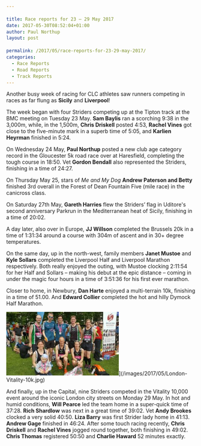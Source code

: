 ```yaml
---

title: Race reports for 23 – 29 May 2017
date: 2017-05-30T08:52:04+01:00
author: Paul Northup
layout: post

permalink: /2017/05/race-reports-for-23-29-may-2017/
categories:
  - Race Reports
  - Road Reports
  - Track Reports
---
```

Another busy week of racing for CLC athletes saw runners competing in races as far flung as **Sicily** and **Liverpool**!

The week began with four Striders competing up at the Tipton track at the BMC meeting on Tuesday 23 May. **Sam Baylis** ran a scorching 9:38 in the 3,000m, while, in the 1,500m, **Chris Driskell** posted 4:53, **Rachel Vines** got close to the five-minute mark in a superb time of 5:05, and **Karlien Heyrman** finished in 5:24.

On Wednesday 24 May, **Paul Northup** posted a new club age category record in the Gloucester 5k road race over at Haresfield, completing the tough course in 18:50. Vet **Gordon Bendall** also represented the Striders, finishing in a time of 24:27.

On Thursday May 25, stars of _Me and My Dog_ **Andrew Paterson and Betty** finished 3rd overall in the Forest of Dean Fountain Five (mile race) in the canicross class.

On Saturday 27th May, **Gareth Harries** flew the Striders’ flag in Uditore's second anniversary Parkrun in the Mediterranean heat of Sicily, finishing in a time of 20:02.

A day later, also over in Europe, **JJ Willson** completed the Brussels 20k in a time of 1:31:34 around a course with 304m of ascent and in 30+ degree temperatures.

On the same day, up in the north-west, family members **Janet Mustoe** and **Kyle Sollars** completed the Liverpool Half and Liverpool Marathon respectively. Both really enjoyed the outing, with Mustoe clocking 2:11:54 for her Half and Sollars – making his debut at the epic distance – coming in under the magic four hours in a time of 3:51:36 for his first ever marathon.

Closer to home, in Newbury, **Dan Harte** enjoyed a multi-terrain 10k, finishing in a time of 51.00. And **Edward Collier** completed the hot and hilly Dymock Half Marathon.

<img src="/images/2017/05/London-Vitality-10k-300x169.jpg" alt="London Vitality 10k" width="300" height="169" />](/images/2017/05/London-Vitality-10k.jpg)

And finally, up in the Capital, nine Striders competed in the Vitality 10,000 event around the iconic London city streets on Monday 29 May. In hot and humid conditions, **Will Pearce** led the team home in a super-quick time of 37:28. **Rich Shardlow** was next in a great time of 39:02. Vet **Andy Brookes** clocked a very solid 40:50. **Liza Barry** was first Strider lady home in 41:13. **Andrew Gage** finished in 46:24. After some touch racing recently, **Chris Driskell** and **Rachel Vines** jogged round together, both finishing in 49:02. **Chris Thomas** registered 50:50 and **Charlie Haward** 52 minutes exactly.